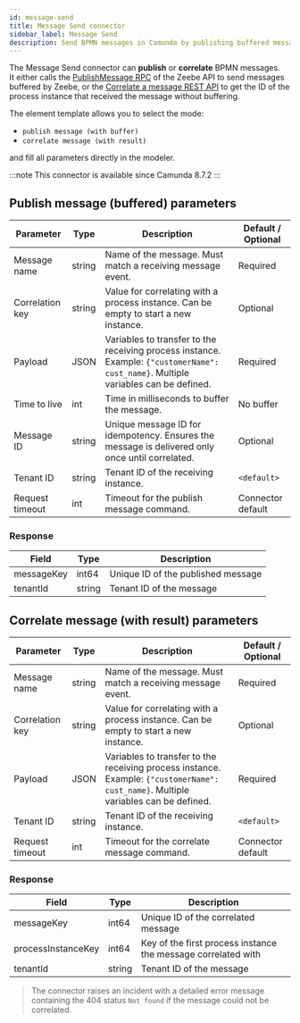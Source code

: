 ```yaml
---
id: message-send
title: Message Send connector
sidebar_label: Message Send
description: Send BPMN messages in Camunda by publishing buffered messages or correlating messages directly with a process instance.
---
```


The Message Send connector can **publish** or **correlate** BPMN messages.  
It either calls the [PublishMessage RPC](/apis-tools/zeebe-api/gateway-service.md#publishmessage-rpc) of the Zeebe API to send messages buffered by Zeebe, or the [Correlate a message REST API](/apis-tools/camunda-api-rest/specifications/correlate-a-message.api.mdx) to get the ID of the process instance that received the message without buffering.

The element template allows you to select the mode:

- `publish message (with buffer)`  
- `correlate message (with result)`

and fill all parameters directly in the modeler.

:::note
This connector is available since Camunda 8.7.2
:::

## Publish message (buffered) parameters

| Parameter        | Type    | Description                                                                 | Default / Optional |
|-----------------|--------|-----------------------------------------------------------------------------|------------------|
| Message name     | string | Name of the message. Must match a receiving message event.                  | Required         |
| Correlation key  | string | Value for correlating with a process instance. Can be empty to start a new instance. | Optional         |
| Payload          | JSON   | Variables to transfer to the receiving process instance. Example: `{"customerName": cust_name}`. Multiple variables can be defined. | Required         |
| Time to live     | int    | Time in milliseconds to buffer the message.                                  | No buffer        |
| Message ID       | string | Unique message ID for idempotency. Ensures the message is delivered only once until correlated. | Optional         |
| Tenant ID        | string | Tenant ID of the receiving instance.                                         | `<default>`      |
| Request timeout  | int    | Timeout for the publish message command.                                      | Connector default|

### Response

| Field      | Type   | Description                         |
|------------|-------|-------------------------------------|
| messageKey | int64 | Unique ID of the published message  |
| tenantId   | string| Tenant ID of the message            |

## Correlate message (with result) parameters

| Parameter        | Type    | Description                                                                 | Default / Optional |
|-----------------|--------|-----------------------------------------------------------------------------|------------------|
| Message name     | string | Name of the message. Must match a receiving message event.                  | Required         |
| Correlation key  | string | Value for correlating with a process instance. Can be empty to start a new instance. | Optional         |
| Payload          | JSON   | Variables to transfer to the receiving process instance. Example: `{"customerName": cust_name}`. Multiple variables can be defined. | Required         |
| Tenant ID        | string | Tenant ID of the receiving instance.                                         | `<default>`      |
| Request timeout  | int    | Timeout for the correlate message command.                                   | Connector default|

### Response

| Field               | Type   | Description                                         |
|--------------------|-------|-----------------------------------------------------|
| messageKey          | int64 | Unique ID of the correlated message                 |
| processInstanceKey  | int64 | Key of the first process instance the message correlated with |
| tenantId            | string| Tenant ID of the message                             |

> The connector raises an incident with a detailed error message containing the 404 status `Not found` if the message could not be correlated.
